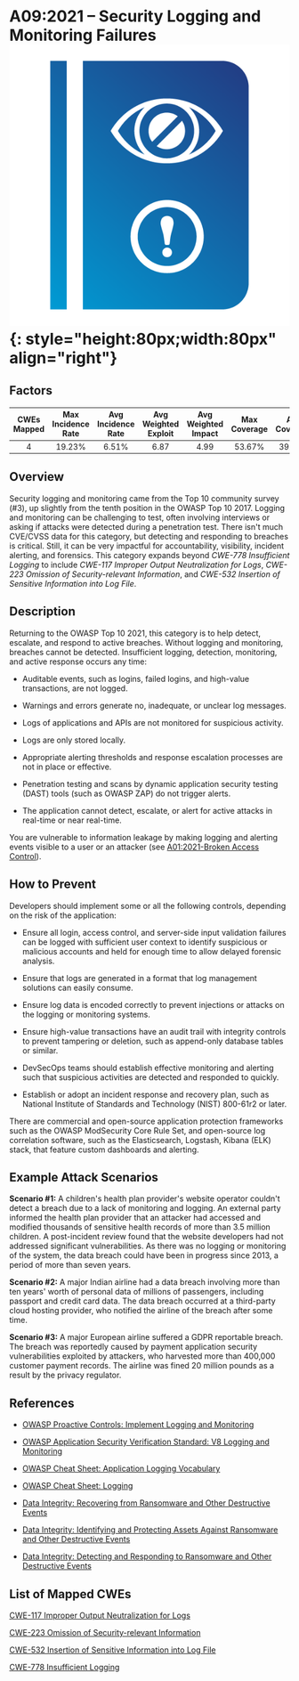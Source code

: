 # A09:2021 – Security Logging and Monitoring Failures    ![icon](assets/TOP_10_Icons_Final_Security_Logging_and_Monitoring_Failures.png){: style="height:80px;width:80px" align="right"}

## Factors

| CWEs Mapped | Max Incidence Rate | Avg Incidence Rate | Avg Weighted Exploit | Avg Weighted Impact | Max Coverage | Avg Coverage | Total Occurrences | Total CVEs |
|:-------------:|:--------------------:|:--------------------:|:--------------:|:--------------:|:----------------------:|:---------------------:|:-------------------:|:------------:|
| 4           | 19.23%             | 6.51%              | 6.87                 | 4.99                | 53.67%       | 39.97%       | 53,615            | 242        |

## Overview

Security logging and monitoring came from the Top 10 community survey (#3), up
slightly from the tenth position in the OWASP Top 10 2017. Logging and
monitoring can be challenging to test, often involving interviews or
asking if attacks were detected during a penetration test. There isn't
much CVE/CVSS data for this category, but detecting and responding to
breaches is critical. Still, it can be very impactful for accountability, visibility,
incident alerting, and forensics. This category expands beyond *CWE-778
Insufficient Logging* to include *CWE-117 Improper Output Neutralization
for Logs*, *CWE-223 Omission of Security-relevant Information*, and
*CWE-532* *Insertion of Sensitive Information into Log File*.

## Description

Returning to the OWASP Top 10 2021, this category is to help detect,
escalate, and respond to active breaches. Without logging and
monitoring, breaches cannot be detected. Insufficient logging,
detection, monitoring, and active response occurs any time:

-   Auditable events, such as logins, failed logins, and high-value
    transactions, are not logged.

-   Warnings and errors generate no, inadequate, or unclear log
    messages.

-   Logs of applications and APIs are not monitored for suspicious
    activity.

-   Logs are only stored locally.

-   Appropriate alerting thresholds and response escalation processes
    are not in place or effective.

-   Penetration testing and scans by dynamic application security testing (DAST) tools (such as OWASP ZAP) do
    not trigger alerts.

-   The application cannot detect, escalate, or alert for active attacks
    in real-time or near real-time.

You are vulnerable to information leakage by making logging and alerting
events visible to a user or an attacker (see [A01:2021-Broken Access Control](A01_2021-Broken_Access_Control.md)).

## How to Prevent

Developers should implement some or all the following controls, 
depending on the risk of the application:

-   Ensure all login, access control, and server-side input validation
    failures can be logged with sufficient user context to identify
    suspicious or malicious accounts and held for enough time to allow
    delayed forensic analysis.

-   Ensure that logs are generated in a format that log management
    solutions can easily consume.

-   Ensure log data is encoded correctly to prevent injections or
    attacks on the logging or monitoring systems.

-   Ensure high-value transactions have an audit trail with integrity
    controls to prevent tampering or deletion, such as append-only
    database tables or similar.

-   DevSecOps teams should establish effective monitoring and alerting
    such that suspicious activities are detected and responded to
    quickly.

-   Establish or adopt an incident response and recovery plan, such as
    National Institute of Standards and Technology (NIST) 800-61r2 or later.

There are commercial and open-source application protection frameworks
such as the OWASP ModSecurity Core Rule Set, and open-source log
correlation software, such as the Elasticsearch, Logstash, Kibana (ELK)
stack, that feature custom dashboards and alerting.

## Example Attack Scenarios

**Scenario #1:** A children's health plan provider's website operator
couldn't detect a breach due to a lack of monitoring and logging. An
external party informed the health plan provider that an attacker had
accessed and modified thousands of sensitive health records of more than
3.5 million children. A post-incident review found that the website
developers had not addressed significant vulnerabilities. As there was
no logging or monitoring of the system, the data breach could have been
in progress since 2013, a period of more than seven years.

**Scenario #2:** A major Indian airline had a data breach involving more
than ten years' worth of personal data of millions of passengers,
including passport and credit card data. The data breach occurred at a
third-party cloud hosting provider, who notified the airline of the
breach after some time.

**Scenario #3:** A major European airline suffered a GDPR reportable
breach. The breach was reportedly caused by payment application security
vulnerabilities exploited by attackers, who harvested more than 400,000
customer payment records. The airline was fined 20 million pounds as a
result by the privacy regulator.

## References

-   [OWASP Proactive Controls: Implement Logging and
    Monitoring](https://owasp.org/www-project-proactive-controls/v3/en/c9-security-logging.html)

-   [OWASP Application Security Verification Standard: V8 Logging and
    Monitoring](https://owasp.org/www-project-application-security-verification-standard)

-   [OWASP Cheat Sheet:
    Application Logging Vocabulary](https://cheatsheetseries.owasp.org/cheatsheets/Application_Logging_Vocabulary_Cheat_Sheet.html)

-   [OWASP Cheat Sheet:
    Logging](https://cheatsheetseries.owasp.org/cheatsheets/Logging_Cheat_Sheet.html)

-   [Data Integrity: Recovering from Ransomware and Other Destructive
    Events](https://csrc.nist.gov/publications/detail/sp/1800-11/final)

-   [Data Integrity: Identifying and Protecting Assets Against
    Ransomware and Other Destructive
    Events](https://csrc.nist.gov/publications/detail/sp/1800-25/final)

-   [Data Integrity: Detecting and Responding to Ransomware and Other
    Destructive
    Events](https://csrc.nist.gov/publications/detail/sp/1800-26/final)

## List of Mapped CWEs

[CWE-117 Improper Output Neutralization for Logs](https://cwe.mitre.org/data/definitions/117.html)

[CWE-223 Omission of Security-relevant Information](https://cwe.mitre.org/data/definitions/223.html)

[CWE-532 Insertion of Sensitive Information into Log File](https://cwe.mitre.org/data/definitions/532.html)

[CWE-778 Insufficient Logging](https://cwe.mitre.org/data/definitions/778.html)
